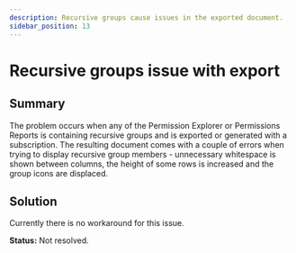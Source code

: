 ```yaml
---
description: Recursive groups cause issues in the exported document.
sidebar_position: 13
---
```


# Recursive groups issue with export

## Summary

The problem occurs when any of the Permission Explorer or Permissions Reports is containing recursive groups and is exported or generated with a subscription. The resulting document comes with a couple of errors when trying to display recursive group members - unnecessary whitespace is shown between columns, the height of some rows is increased and the group icons are displaced.

## Solution

Currently there is no workaround for this issue.

**Status:** Not resolved.

